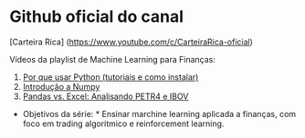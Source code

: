 # Github oficial do canal
[Carteira Rica] (https://www.youtube.com/c/CarteiraRica-oficial)

Vídeos da playlist de Machine Learning para Finanças:
1. [Por que usar Python (tutoriais e como instalar)](https://youtu.be/WpvCJACGew4)
2. [Introdução a Numpy](https://youtu.be/tYiU3ePMroQ)
3. [Pandas vs. Excel: Analisando PETR4 e IBOV](https://youtu.be/0F4EwwJk2RU)

* Objetivos da série: *
Ensinar marchine learning aplicada a finanças, com foco em trading algoritmico e reinforcement learning.
